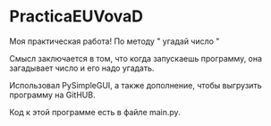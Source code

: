 # PracticaEUVovaD
Моя практическая работа! По методу " угадай число " 

Смысл заключается в том, что когда запускаешь программу, она загадывает число и его надо угадать.

Использовал PySimpleGUI, а также дополнение, чтобы выгрузить программу на GitHUB.


Код к этой программе есть в файле main.py.
